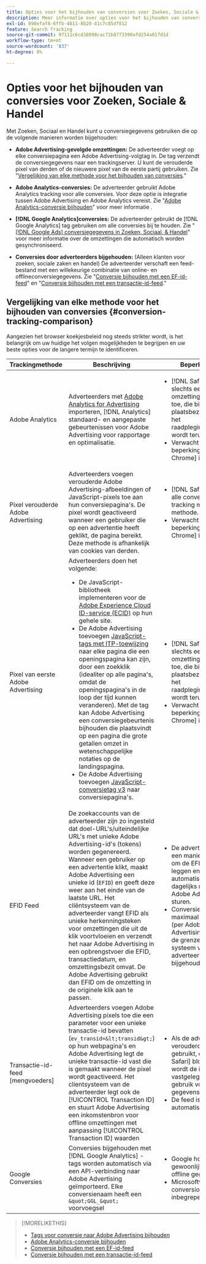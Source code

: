 ```yaml
---
title: Opties voor het bijhouden van conversies voor Zoeken, Sociale & Handel
description: Meer informatie over opties voor het bijhouden van conversies voor Zoeken, Sociale Zaken en Handel.
exl-id: 098efaf8-6ffb-4811-8b20-41c7c85df812
feature: Search Tracking
source-git-commit: 97111c6cd38098cac72b8773390afd254a017d1d
workflow-type: tm+mt
source-wordcount: '837'
ht-degree: 0%

---
```


# Opties voor het bijhouden van conversies voor Zoeken, Sociale &amp; Handel

Met Zoeken, Sociaal en Handel kunt u conversiegegevens gebruiken die op de volgende manieren worden bijgehouden:

* **Adobe Advertising-gevolgde omzettingen:** De adverteerder voegt op elke conversiepagina een Adobe Advertising-volgtag in. De tag verzendt de conversiegegevens naar een trackingserver. U kunt de verouderde pixel van derden of de nieuwere pixel van de eerste partij gebruiken. Zie &quot;[Vergelijking van elke methode voor het bijhouden van conversies](#conversion-tracking-comparison).&quot;

* **Adobe Analytics-conversies:** De adverteerder gebruikt Adobe Analytics tracking voor alle conversies. Voor deze optie is integratie tussen Adobe Advertising en Adobe Analytics vereist. Zie &quot;[Adobe Analytics-conversie bijhouden](conversion-tracking-analytics.md)&quot; voor meer informatie .

* **[!DNL Google Analytics]conversies:** De adverteerder gebruikt de [!DNL Google Analytics] tag gebruiken om alle conversies bij te houden. Zie &quot;[[!DNL Google Ads] conversiegegevens in Zoeken, Sociaal, &amp; Handel](/help/search-social-commerce/campaign-management/introduction/google-conversion-data.md)&quot; voor meer informatie over de omzettingen die automatisch worden gesynchroniseerd.

* **Conversies door adverteerders bijgehouden:** (Alleen klanten voor zoeken, sociale zaken en handel) De adverteerder verschaft een feed-bestand met een willekeurige combinatie van online- en offlineconversiegegevens. Zie &quot;[Conversie bijhouden met een EF-id-feed](feed-efid.md)&quot; en &quot;[Conversie bijhouden met een transactie-id-feed](feed-transaction-id.md).&quot;

## Vergelijking van elke methode voor het bijhouden van conversies {#conversion-tracking-comparison}

Aangezien het browser koekjesbeleid nog steeds strikter wordt, is het belangrijk om uw huidige het volgen mogelijkheden te begrijpen en uw beste opties voor de langere termijn te identificeren.

| Trackingmethode | Beschrijving | Beperkingen | Voordelen | Aanbevolen? |
|----|----|----|----|----|
| Adobe Analytics | Adverteerders met [Adobe Analytics for Advertising](https://experienceleague.adobe.com/docs/advertising/integrations/analytics/overview.html) importeren, [!DNL Analytics] standaard- en aangepaste gebeurtenissen voor Adobe Advertising voor rapportage en optimalisatie. | <ul><li>[!DNL Safari] staat slechts een 7-dagen omzettingsraadpleging toe, die bij herhaalde plaatsbezoeken tijdens het raadplegingsvenster wordt teruggesteld.</li><li> Verwacht vergelijkbare beperkingen in [!DNL Chrome] in 2024.</li></ul> | <ul><li>Naadloze integratie met [!DNL Analytics]</li> <li>Betaalde zoekgegevens bekijken in [!DNL Analytics] Analysis Workspace</li><li>Voordelen boven betaalde zoekopdracht</li></ul> | Ja |
| Pixel verouderde Adobe Advertising | Adverteerders voegen verouderde Adobe Advertising-afbeeldingen of JavaScript-pixels toe aan hun conversiepagina&#39;s. De pixel wordt geactiveerd wanneer een gebruiker die op een advertentie heeft geklikt, de pagina bereikt. Deze methode is afhankelijk van cookies van derden. | <ul><li>[!DNL Safari] blokkeert alle conversie-tracking met deze methode.</li><li>Verwacht vergelijkbare beperkingen in [!DNL Chrome] in 2024.</li></ul> | De pixel is al geïmplementeerd. U moet echter [Implementeer de extra ITP-toewijzingstag](itp-conversion-mapping-tag.md).<br><br>Aanbeveling: ga naar de pixel van de eerste partij. | Nee |
| Pixel van eerste Adobe Advertising | Adverteerders doen het volgende: <ul><li>De JavaScript-bibliotheek implementeren voor de [Adobe Experience Cloud ID-service (ECID)](https://experienceleague.adobe.com/docs/id-service/using/intro/overview.html) op hun gehele site.</li><li>De Adobe Advertising toevoegen [JavaScript-tags met ITP-toewijzing](itp-conversion-mapping-tag.md) naar elke pagina die een openingspagina kan zijn, door een zoekklik (idealiter op alle pagina&#39;s, omdat de openingspagina&#39;s in de loop der tijd kunnen veranderen). Met de tag kan Adobe Advertising een conversiegebeurtenis bijhouden die plaatsvindt op een pagina die grote getallen omzet in wetenschappelijke notaties op de landingspagina.</li><li>De Adobe Advertising toevoegen [JavaScript-conversietag v3](format-conversion-tag-jsv3.md) naar conversiepagina&#39;s.</li></ul> | <ul><li>[!DNL Safari] staat slechts een 7-dagen omzettingsraadpleging toe, die bij herhaalde plaatsbezoeken tijdens het raadplegingsvenster wordt teruggesteld.</li><li>Verwacht vergelijkbare beperkingen in [!DNL Chrome] in 2022.</li></ul> | [!DNL Safari] houdt omzettingen tijdens de zeven dagen raadpleging. Omdat de terugzoekactie bij herhaalde plaatsbezoeken tijdens het terugzoekvenster wordt teruggesteld, beïnvloedt de beperking niet alle [!DNL Safari] gebruikers. | Nee |
| EFID Feed | De zoekaccounts van de adverteerder zijn zo ingesteld dat doel-URL&#39;s/uiteindelijke URL&#39;s met unieke Adobe Advertising-id&#39;s (tokens) worden gegenereerd. Wanneer een gebruiker op een advertentie klikt, maakt Adobe Advertising een unieke id (`EFID`) en geeft deze weer aan het einde van de laatste URL. Het cliëntsysteem van de adverteerder vangt EFID als unieke herkenningsteken voor omzettingen die uit de klik voortvloeien en verzendt het naar Adobe Advertising in een opbrengstvoer die EFID, transactiedatum, en omzettingsbezit omvat. De Adobe Advertising gebruikt dan EFID om de omzetting in de originele klik aan te passen. | <ul><li>De adverteerder moet een manier hebben om de EFID vast te leggen en automatische feeds dagelijks naar de Adobe Advertising te sturen.</li><li>Conversies kunnen maximaal 180 dagen (per Adobe Advertising) of binnen de grenzen van het systeem van de adverteerder worden bijgehouden.</li></ul> | <ul><li>Deze methode gebruikt conversiegegevens van de eerste partij, zodat deze niet worden beïnvloed door cookie-beperkingen van derden.</li><li>Online- en offline-conversies kunnen in één feed worden verzonden.</li><li>Er zijn geen codewijzigingen of -codes vereist voor de site.</li></ul> | Ja |
| Transactie-id-feed [mengvoeders] | Adverteerders voegen Adobe Advertising pixels toe die een parameter voor een unieke transactie-id bevatten (`ev_transid=&lt;transid&gt;`) op hun webpagina&#39;s en Adobe Advertising legt de unieke transactie-id vast die is gemaakt wanneer de pixel wordt geactiveerd. Het clientsysteem van de adverteerder legt ook de [!UICONTROL Transaction ID] en stuurt Adobe Advertising een inkomstenbron voor offline omzettingen met aanpassing [!UICONTROL Transaction ID] waarden | <ul><li>Als de adverteerder de verouderde pixel gebruikt, die [!DNL Safari] blokkeert, wordt de id niet vastgelegd voor gebruik voor offline gegevens.</li><li>De feed is niet automatisch.</li></ul> | <ul><li>Als u de pixel van de eerste partij uitvoert, dan [!UICONTROL Transaction ID] is vastgelegd in [!DNL Safari].</li><li>Verschaft het bijhouden van offline/goedgekeurde conversiegebeurtenissen.</li></ul> | Nee |
| Google Conversies | Conversies bijgehouden met [!DNL Google Analytics] -tags worden automatisch via een API-verbinding naar Adobe Advertising geïmporteerd. Elke conversienaam heeft een `&quot;GGL_&quot;` voorvoegsel | <ul><li>Google houdt gewoonlijk geen offline gegevens bij.</li><li>Microsoft® Advertising conversions zijn niet inbegrepen.</li></ul> | Google gebruikt automatisch leren om te extrapoleren &quot;[gemodelleerde omzettingen](https://support.google.com/google-ads/answer/10081327).&quot; | Nee |

<!--
| Microsoft Advertising Conversions | Conversions tracked with Microsoft Advertising universal event tags (UET) are automatically imported to Adobe Advertising via an API connection. Each conversion name has a &quot;???&quot; prefix. | Microsoft Advertising typically doesn't track offline data. Google conversions aren't included. | ?? | No |
-->

>[!MORELIKETHIS]
>
>* [Tags voor conversie naar Adobe Advertising bijhouden](/help/search-social-commerce/tracking/conversion-tracking-advertising.md)
>* [Adobe Analytics-conversie bijhouden](/help/search-social-commerce/tracking/conversion-tracking-analytics.md)
>* [Conversie bijhouden met een EF-id-feed](/help/search-social-commerce/tracking/feed-efid.md)
>* [Conversie bijhouden met een transactie-id-feed](/help/search-social-commerce/tracking/feed-transaction-id.md)
